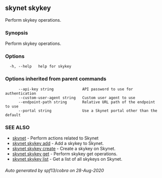 ## skynet skykey

Perform skykey operations.

### Synopsis

Perform skykey operations.

### Options

```
  -h, --help   help for skykey
```

### Options inherited from parent commands

```
      --api-key string             API password to use for authentication
      --custom-user-agent string   Custom user agent to use
      --endpoint-path string       Relative URL path of the endpoint to use
      --portal string              Use a Skynet portal other than the default
```

### SEE ALSO

* [skynet](skynet.md)	 - Perform actions related to Skynet
* [skynet skykey add](skynet_skykey_add.md)	 - Add a skykey to Skynet.
* [skynet skykey create](skynet_skykey_create.md)	 - Create a skykey on Skynet.
* [skynet skykey get](skynet_skykey_get.md)	 - Perform skykey get operations.
* [skynet skykey list](skynet_skykey_list.md)	 - Get a list of all skykeys on Skynet.

###### Auto generated by spf13/cobra on 28-Aug-2020
